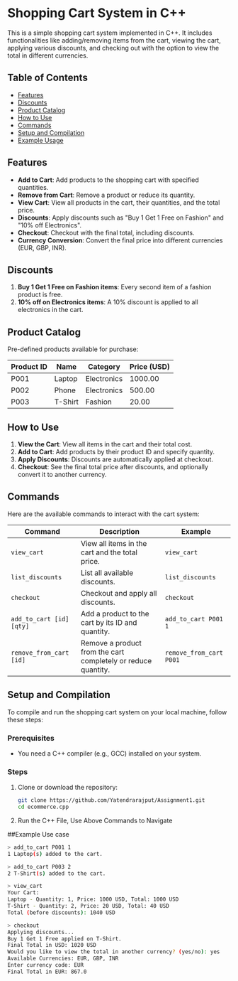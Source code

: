 # Shopping Cart System in C++

This is a simple shopping cart system implemented in C++. It includes functionalities like adding/removing items from the cart, viewing the cart, applying various discounts, and checking out with the option to view the total in different currencies.

## Table of Contents

- [Features](#features)
- [Discounts](#discounts)
- [Product Catalog](#product-catalog)
- [How to Use](#how-to-use)
- [Commands](#commands)
- [Setup and Compilation](#setup-and-compilation)
- [Example Usage](#example-usage)


## Features

- **Add to Cart**: Add products to the shopping cart with specified quantities.
- **Remove from Cart**: Remove a product or reduce its quantity.
- **View Cart**: View all products in the cart, their quantities, and the total price.
- **Discounts**: Apply discounts such as "Buy 1 Get 1 Free on Fashion" and "10% off Electronics".
- **Checkout**: Checkout with the final total, including discounts.
- **Currency Conversion**: Convert the final price into different currencies (EUR, GBP, INR).

## Discounts

1. **Buy 1 Get 1 Free on Fashion items**: Every second item of a fashion product is free.
2. **10% off on Electronics items**: A 10% discount is applied to all electronics in the cart.

## Product Catalog

Pre-defined products available for purchase:

| Product ID | Name      | Category    | Price (USD) |
|------------|-----------|-------------|-------------|
| P001       | Laptop    | Electronics | 1000.00     |
| P002       | Phone     | Electronics | 500.00      |
| P003       | T-Shirt   | Fashion     | 20.00       |

## How to Use

1. **View the Cart**: View all items in the cart and their total cost.
2. **Add to Cart**: Add products by their product ID and specify quantity.
3. **Apply Discounts**: Discounts are automatically applied at checkout.
4. **Checkout**: See the final total price after discounts, and optionally convert it to another currency.

## Commands

Here are the available commands to interact with the cart system:

| Command                 | Description                                                  | Example                     |
|-------------------------|--------------------------------------------------------------|-----------------------------|
| `view_cart`             | View all items in the cart and the total price.               | `view_cart`                 |
| `list_discounts`         | List all available discounts.                                | `list_discounts`            |
| `checkout`              | Checkout and apply all discounts.                            | `checkout`                  |
| `add_to_cart [id] [qty]` | Add a product to the cart by its ID and quantity.             | `add_to_cart P001 1`        |
| `remove_from_cart [id]`  | Remove a product from the cart completely or reduce quantity. | `remove_from_cart P001`     |

## Setup and Compilation

To compile and run the shopping cart system on your local machine, follow these steps:

### Prerequisites

- You need a C++ compiler (e.g., GCC) installed on your system.

### Steps

1. Clone or download the repository:
   ```bash
   git clone https://github.com/Yatendrarajput/Assignment1.git
   cd ecommerce.cpp
2. Run the C++ File, Use Above Commands to Navigate
  
##Example Use case

 ```bash
> add_to_cart P001 1
1 Laptop(s) added to the cart.

> add_to_cart P003 2
2 T-Shirt(s) added to the cart.

> view_cart
Your Cart:
Laptop - Quantity: 1, Price: 1000 USD, Total: 1000 USD
T-Shirt - Quantity: 2, Price: 20 USD, Total: 40 USD
Total (before discounts): 1040 USD

> checkout
Applying discounts...
Buy 1 Get 1 Free applied on T-Shirt.
Final Total in USD: 1020 USD
Would you like to view the total in another currency? (yes/no): yes
Available Currencies: EUR, GBP, INR
Enter currency code: EUR
Final Total in EUR: 867.0

   
